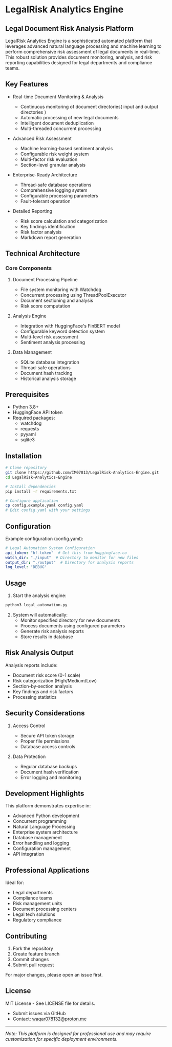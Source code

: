 # LegalRisk Analytics Engine

## Legal Document Risk Analysis Platform

LegalRisk Analytics Engine is a sophisticated automated platform that leverages advanced natural language processing and machine learning to perform comprehensive risk assessment of legal documents in real-time. This robust solution provides document monitoring, analysis, and risk reporting capabilities designed for legal departments and compliance teams.

## Key Features

- Real-time Document Monitoring & Analysis
  - Continuous monitoring of document directories( input and output directories )
  - Automatic processing of new legal documents
  - Intelligent document deduplication
  - Multi-threaded concurrent processing

- Advanced Risk Assessment
  - Machine learning-based sentiment analysis
  - Configurable risk weight system
  - Multi-factor risk evaluation
  - Section-level granular analysis

- Enterprise-Ready Architecture
  - Thread-safe database operations
  - Comprehensive logging system
  - Configurable processing parameters
  - Fault-tolerant operation

- Detailed Reporting
  - Risk score calculation and categorization
  - Key findings identification
  - Risk factor analysis
  - Markdown report generation

## Technical Architecture

### Core Components

1. Document Processing Pipeline
   - File system monitoring with Watchdog
   - Concurrent processing using ThreadPoolExecutor
   - Document sectioning and analysis
   - Risk score computation

2. Analysis Engine
   - Integration with HuggingFace's FinBERT model
   - Configurable keyword detection system
   - Multi-level risk assessment
   - Sentiment analysis processing

3. Data Management
   - SQLite database integration
   - Thread-safe operations
   - Document hash tracking
   - Historical analysis storage

## Prerequisites

- Python 3.8+
- HuggingFace API token
- Required packages:
  - watchdog
  - requests
  - pyyaml
  - sqlite3

## Installation

```bash
# Clone repository
git clone https://github.com/IM07813/LegalRisk-Analytics-Engine.git
cd LegalRisk-Analytics-Engine

# Install dependencies
pip install -r requirements.txt

# Configure application
cp config.example.yaml config.yaml
# Edit config.yaml with your settings
```

## Configuration

Example configuration (config.yaml):
```yaml
# Legal Automation System Configuration
api_token: "hf-token"  # Get this from huggingface.co
watch_dir: "./input"  # Directory to monitor for new files
output_dir: "./output"  # Directory for analysis reports
log_level: "DEBUG"


```

## Usage

1. Start the analysis engine:
```bash
python3 legal_automation.py
```

2. System will automatically:
   - Monitor specified directory for new documents
   - Process documents using configured parameters
   - Generate risk analysis reports
   - Store results in database

## Risk Analysis Output

Analysis reports include:
- Document risk score (0-1 scale)
- Risk categorization (High/Medium/Low)
- Section-by-section analysis
- Key findings and risk factors
- Processing statistics

## Security Considerations

1. Access Control
   - Secure API token storage
   - Proper file permissions
   - Database access controls

2. Data Protection
   - Regular database backups
   - Document hash verification
   - Error logging and monitoring

## Development Highlights

This platform demonstrates expertise in:
- Advanced Python development
- Concurrent programming
- Natural Language Processing
- Enterprise system architecture
- Database management
- Error handling and logging
- Configuration management
- API integration

## Professional Applications

Ideal for:
- Legal departments
- Compliance teams
- Risk management units
- Document processing centers
- Legal tech solutions
- Regulatory compliance

## Contributing

1. Fork the repository
2. Create feature branch
3. Commit changes
4. Submit pull request

For major changes, please open an issue first.

## License

MIT License - See LICENSE file for details.



- Submit issues via GitHub
- Contact: waqar078132@proton.me

---

*Note: This platform is designed for professional use and may require customization for specific deployment environments.*
